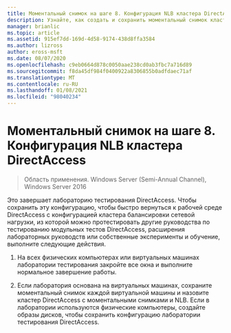 ```yaml
---
title: Моментальный снимок на шаге 8. Конфигурация NLB кластера DirectAccess
description: Узнайте, как создать и сохранить моментальный снимок кластера DirectAccess — Лаборатория тестирования конфигурации балансировки сетевой нагрузки.
manager: brianlic
ms.topic: article
ms.assetid: 915ef7dd-169d-4d58-9174-438d8ffa3584
ms.author: lizross
author: eross-msft
ms.date: 08/07/2020
ms.openlocfilehash: c9eb0664d878c0050aae238cd0ab3fbc7a716d89
ms.sourcegitcommit: f8da45df984f0400922a8306855b0adfdaec71af
ms.translationtype: MT
ms.contentlocale: ru-RU
ms.lasthandoff: 01/08/2021
ms.locfileid: "98040234"
---
```

# <a name="step-8-snapshot-the-directaccess-cluster-nlb-configuration"></a>Моментальный снимок на шаге 8. Конфигурация NLB кластера DirectAccess

>Область применения. Windows Server (Semi-Annual Channel), Windows Server 2016

Это завершает лабораторию тестирования DirectAccess. Чтобы сохранить эту конфигурацию, чтобы быстро вернуться к рабочей среде DirectAccess с конфигурацией кластера балансировки сетевой нагрузки, из которой можно протестировать другие руководства по тестированию модульных тестов DirectAccess, расширения лабораторных руководств или собственные эксперименты и обучение, выполните следующие действия.

1.  На всех физических компьютерах или виртуальных машинах лаборатории тестирования закройте все окна и выполните нормальное завершение работы.

2.  Если лаборатория основана на виртуальных машинах, сохраните моментальный снимок каждой виртуальной машины и назовите кластер DirectAccess с моментальными снимками и NLB. Если в лаборатории используются физические компьютеры, создайте образы дисков, чтобы сохранить конфигурацию лаборатории тестирования DirectAccess.

